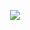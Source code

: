 <p style="
    display: flex;
    justify-content: center;
    padding: 0.5rem 0;
">
  <img src="//github-readme-stats.vercel.app/api?username=tomieric&show_icons=true&icon_color=CE1D2D&text_color=718096&bg_color=ffffff&hide_title=true" />
</p>

